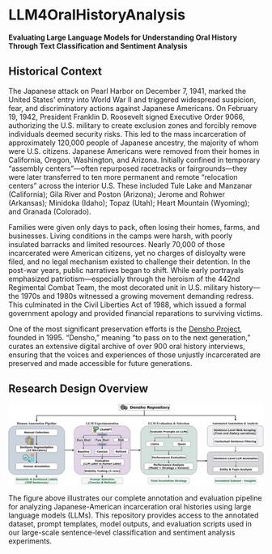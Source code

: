 # LLM4OralHistoryAnalysis
**Evaluating Large Language Models for Understanding Oral History Through Text Classification and Sentiment Analysis**



## Historical Context
The Japanese attack on Pearl Harbor on December 7, 1941, marked the United States’ entry into World War II and triggered widespread suspicion, fear, and discriminatory actions against Japanese Americans. On February 19, 1942, President Franklin D. Roosevelt signed Executive Order 9066, authorizing the U.S. military to create exclusion zones and forcibly remove individuals deemed security risks. This led to the mass incarceration of approximately 120,000 people of Japanese ancestry, the majority of whom were U.S. citizens. Japanese Americans were removed from their homes in California, Oregon, Washington, and Arizona. Initially confined in temporary “assembly centers”—often repurposed racetracks or fairgrounds—they were later transferred to ten more permanent and remote “relocation centers” across the interior U.S. These included Tule Lake and Manzanar (California); Gila River and Poston (Arizona); Jerome and Rohwer (Arkansas); Minidoka (Idaho); Topaz (Utah); Heart Mountain (Wyoming); and Granada (Colorado).

Families were given only days to pack, often losing their homes, farms, and businesses. Living conditions in the camps were harsh, with poorly insulated barracks and limited resources. Nearly 70,000 of those incarcerated were American citizens, yet no charges of disloyalty were filed, and no legal mechanism existed to challenge their detention. In the post-war years, public narratives began to shift. While early portrayals emphasized patriotism—especially through the heroism of the 442nd Regimental Combat Team, the most decorated unit in U.S. military history—the 1970s and 1980s witnessed a growing movement demanding redress. This culminated in the Civil Liberties Act of 1988, which issued a formal government apology and provided financial reparations to surviving victims.

One of the most significant preservation efforts is the [Densho Project](https://densho.org), founded in 1995. “Densho,” meaning “to pass on to the next generation,” curates an extensive digital archive of over 900 oral history interviews, ensuring that the voices and experiences of those unjustly incarcerated are preserved and made accessible for future generations.

## Research Design Overview
<p align="center"> <img src="JAIOH.jpg" alt="Annotation and Evaluation Pipeline Overview" width="600"/> </p>
The figure above illustrates our complete annotation and evaluation pipeline for analyzing Japanese-American incarceration oral histories using large language models (LLMs). This repository provides access to the annotated dataset, prompt templates, model outputs, and evaluation scripts used in our large-scale sentence-level classification and sentiment analysis experiments.
